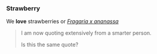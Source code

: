 ### Strawberry  
We **love** strawberries or *[Fragaria x ananassa](https://en.wikipedia.org/wiki/Strawberry)*
>I am now quoting extensively from a smarter person.
>
>Is this the same quote?

